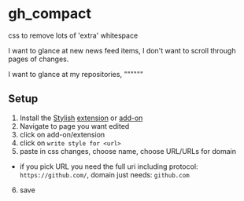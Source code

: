 # gh_compact
css to remove lots of 'extra' whitespace

I want to glance at new news feed items, I don't want to scroll through pages of changes.

I want to glance at my repositories, """"""

## Setup
1. Install the [Stylish](https://userstyles.org/) [extension](https://chrome.google.com/webstore/detail/fjnbnpbmkenffdnngjfgmeleoegfcffe) or [add-on](https://addons.mozilla.org/en-US/firefox/addon/stylish/?src=external-userstyleshome) 
2. Navigate to page you want edited
3. click on add-on/extension
4. click on `write style for <url>`
5. paste in css changes, choose name, choose URL/URLs for domain

 - if you pick URL you need the full uri including protocol: `https://github.com/`, domain just needs: `github.com`

6. save


